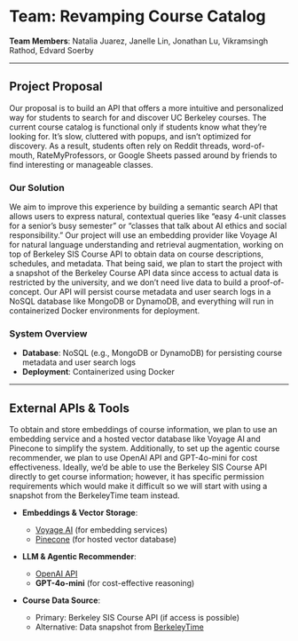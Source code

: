 # Team: Revamping Course Catalog

**Team Members**:
Natalia Juarez, Janelle Lin, Jonathan Lu, Vikramsingh Rathod, Edvard Soerby

---

## Project Proposal

Our proposal is to build an API that offers a more intuitive and personalized way for students to search for and discover UC Berkeley courses. The current course catalog is functional only if students know what they’re looking for. It’s slow, cluttered with popups, and isn’t optimized for discovery. As a result, students often rely on Reddit threads, word-of-mouth, RateMyProfessors, or Google Sheets passed around by friends to find interesting or manageable classes.

### Our Solution

We aim to improve this experience by building a semantic search API that allows users to express natural, contextual queries like “easy 4-unit classes for a senior’s busy semester” or “classes that talk about AI ethics and social responsibility.” Our project will use an embedding provider like Voyage AI for natural language understanding and retrieval augmentation, working on top of Berkeley SIS Course API to obtain data on course descriptions, schedules, and metadata. That being said, we plan to start the project with a snapshot of the Berkeley Course API data since access to actual data is restricted by the university, and we don’t need live data to build a proof-of-concept. Our API will persist course metadata and user search logs in a NoSQL database like MongoDB or DynamoDB, and everything will run in containerized Docker environments for deployment.

### System Overview

- **Database**: NoSQL (e.g., MongoDB or DynamoDB) for persisting course metadata and user search logs
- **Deployment**: Containerized using Docker

---

## External APIs & Tools
To obtain and store embeddings of course information, we plan to use an embedding service and a hosted vector database like Voyage AI and Pinecone to simplify the system. Additionally, to set up the agentic course recommender, we plan to use OpenAI API and GPT-4o-mini for cost effectiveness. Ideally, we’d be able to use the Berkeley SIS Course API directly to get course information; however, it has specific permission requirements which would make it difficult so we will start with using a snapshot from the BerkeleyTime team instead.

- **Embeddings & Vector Storage**:
  - [Voyage AI](https://voyageai.com) (for embedding services)
  - [Pinecone](https://www.pinecone.io) (for hosted vector database)

- **LLM & Agentic Recommender**:
  - [OpenAI API](https://openai.com/api)
  - **GPT-4o-mini** (for cost-effective reasoning)

- **Course Data Source**:
  - Primary: Berkeley SIS Course API (if access is possible)
  - Alternative: Data snapshot from [BerkeleyTime](https://berkeleytime.com)
